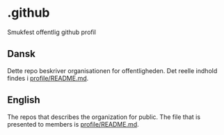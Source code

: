 # .github
Smukfest offentlig github profil

## Dansk
Dette repo beskriver organisationen for offentligheden. Det reelle indhold findes i [profile/README.md](profile/README.md).


## English
The repos that describes the organization for public.
The file that is presented to members is [profile/README.md](profile/README.md).
